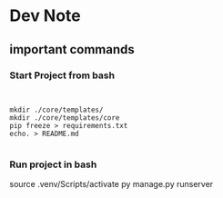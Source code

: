 # Dev Note

## important commands

### Start Project from bash

```


mkdir ./core/templates/
mkdir ./core/templates/core
pip freeze > requirements.txt
echo. > README.md


```

### Run project in bash
source .venv/Scripts/activate
py manage.py runserver